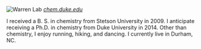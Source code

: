 ![Warren Lab](../images/WarrenLab.jpg)
[_chem.duke.edu_](http://chem.duke.edu/)

I received a B. S. in chemistry from Stetson University in 2009.
I anticipate receiving a Ph.D. in chemistry from Duke University in 2014.
Other than chemistry, I enjoy running, hiking, and dancing.
I currently live in Durham, NC.

